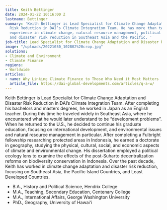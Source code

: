 ```yaml
---
title: Keith Bettinger
date: 2024-01-22 10:16:00 Z
lastname: Bettinger
summary: 'Keith Bettinger is Lead Specialist for Climate Change Adaptation and Disaster
  Risk Reduction in DAI’s Climate Integration Team. He has more than two decades of
  experience in climate change, natural resource management, political economy/ecology,
  and disaster risk reduction in Southeast Asia and the Pacific. '
job-title: Lead Specialist for Climate Change Adaptation and Disaster Risk Reduction
image: "/uploads/20221030_102802%20crop.jpg"
solutions:
- Climate and Environment
- Climate Finance
regions:
- Worldwide
articles:
- name: Why Linking Climate Finance to Those Who Need it Most Matters
  article_file: https://dai-global-developments.com/articles/q-a-w/
---
```


Keith Bettinger is Lead Specialist for Climate Change Adaptation and Disaster Risk Reduction in DAI’s Climate Integration Team. After completing his bachelors and masters degrees, he worked in Japan as an English teacher. During this time he traveled widely in Southeast Asia, where he encountered what he would later understand to be “development problems”. When he returned to the U.S., he decided to continue his graduate education, focusing on international development, and environmental issues and natural resource management in particular. After completing a Fulbright fellowship researching protected areas in Indonesia, he earned a doctorate in geography, studying the physical, cultural, social, and economic aspects of climate and environmental change. His dissertation employed a political ecology lens to examine the effects of the post-Suharto decentralization reforms on biodiversity conservation in Indonesia. Over the past decade, Keith has worked in climate change adaptation and disaster risk reduction, focusing on Southeast Asia, the Pacific Island Countries, and Least Developed Countries.  

* B.A., History and Political Science, Hendrix College
* M.A., Teaching, Secondary Education, Centenary College
* M.A., International Affairs, George Washington University
* PhD., Geography, University of Hawai‘i